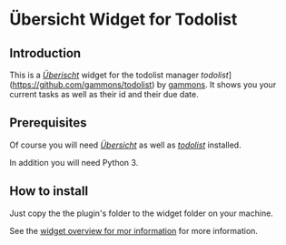 # Übersicht Widget for Todolist

## Introduction

This is a [*Überischt*](http://tracesof.net/uebersicht/) widget for the todolist manager *todolist*](https://github.com/gammons/todolist) by [gammons](https://github.com/gammons). It shows you your current tasks as well as their id and their due date.

## Prerequisites

Of course you will need [*Übersicht*](http://tracesof.net/uebersicht/) as well as [*todolist*](https://github.com/gammons/todolist) installed.

In addition you will need Python 3.

## How to install

Just copy the the plugin's folder to the widget folder on your machine.

See the [widget overview for mor information](http://tracesof.net/uebersicht-widgets/) for more information.